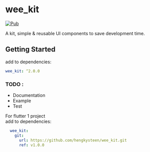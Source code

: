 # wee_kit
[![Pub](https://img.shields.io/pub/v/wee_kit.svg?style=flat-square)](https://pub.dev/packages/wee_kit)

A kit, simple & reusable UI components to save development time.
 
## Getting Started
add to dependencies:
```yaml
wee_kit: ^2.0.0
```
### TODO :
  - Documentation
  - Example
  - Test
 
For flutter 1 project<br/>
add to dependencies:
```yaml
  wee_kit:
    git:
      url: https://github.com/hengkysteen/wee_kit.git
      ref: v1.0.0
```